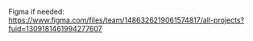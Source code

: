 Figma if needed:
https://www.figma.com/files/team/1486326219061574817/all-projects?fuid=1309181461994277607
